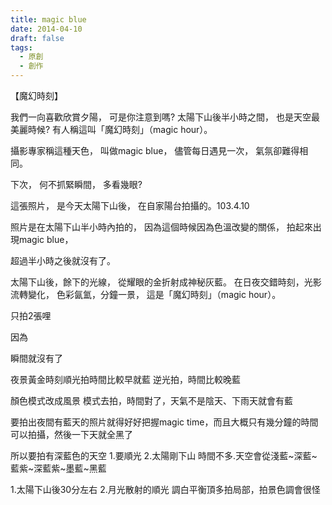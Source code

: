 ```yaml
---
title: magic blue
date: 2014-04-10
draft: false
tags:
  - 原創
  - 創作
---
```

【魔幻時刻】

我們一向喜歡欣賞夕陽，
可是你注意到嗎?
太陽下山後半小時之間，
也是天空最美麗時候?
有人稱這叫「魔幻時刻」（magic hour）。

攝影專家稱這種天色，
叫做magic blue，
儘管每日遇見一次，
氣氛卻難得相同。

下次，
何不抓緊瞬間，
多看幾眼?

這張照片，
是今天太陽下山後，
在自家陽台拍攝的。103.4.10

照片是在太陽下山半小時內拍的，
因為這個時候因為色溫改變的關係，
拍起來出現magic blue，

超過半小時之後就沒有了。

太陽下山後，餘下的光線，
 從耀眼的金折射成神秘灰藍。
 在日夜交錯時刻，光影流轉變化，
 色彩氤氳，分鐘一景，
 這是「魔幻時刻」（magic hour）。
 
只拍2張哩

因為

瞬間就沒有了

夜景黃金時刻順光拍時間比較早就藍
逆光拍，時間比較晚藍

顏色模式改成風景 模式去拍，時間對了，天氣不是陰天、下雨天就會有藍

要拍出夜間有藍天的照片就得好好把握magic time，而且大概只有幾分鐘的時間可以拍攝，然後一下天就全黑了

所以要拍有深藍色的天空
1.要順光
2.太陽剛下山
時間不多.天空會從淺藍~深藍~藍紫~深藍紫~墨藍~黑藍

1.太陽下山後30分左右
2.月光散射的順光
調白平衡頂多拍局部，拍景色調會很怪